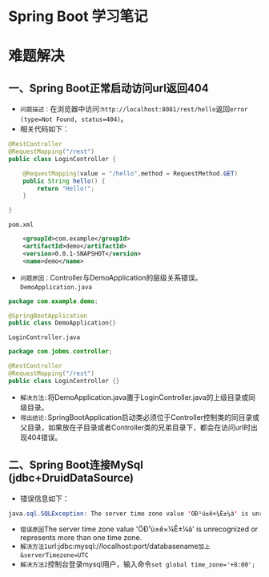 Spring Boot 学习笔记
====

# 难题解决
## 一、Spring Boot正常启动访问url返回404
* `问题描述：`在浏览器中访问:`http://localhost:8081/rest/hello`返回`error (type=Not Found, status=404)`。
* 相关代码如下：
```Java
@RestController
@RequestMapping("/rest")
public class LoginController {

    @RequestMapping(value = "/hello",method = RequestMethod.GET)
    public String hello() {
        return "Hello!";
    }

}
```
`pom.xml`
```xml
    <groupId>com.example</groupId>
    <artifactId>demo</artifactId>
    <version>0.0.1-SNAPSHOT</version>
    <name>demo</name>
```
* `问题原因：`Controller与DemoApplication的层级关系错误。<br>
`DemoApplication.java`
```Java
package com.example.demo;

@SpringBootApplication
public class DemoApplication{}
```
`LoginController.java`
```Java
package com.jobms.controller;

@RestController
@RequestMapping("/rest")
public class LoginController {}
```
* `解决方法:`将DemoApplication.java置于LoginController.java的上级目录或同级目录。
* `得出结论:`SpringBootApplication启动类必须位于Controller控制类的同目录或父目录，如果放在子目录或者Controller类的兄弟目录下，都会在访问url时出现404错误。

## 二、Spring Boot连接MySql (jdbc+DruidDataSource)
* 错误信息如下：
```Java
java.sql.SQLException: The server time zone value 'ÖÐ¹ú±ê×¼Ê±¼ä' is unrecognized or represents more than one time zone. You must configure either the server or JDBC driver (via the serverTimezone configuration property) to use a more specifc time zone value if you want to utilize time zone support.
```
* `错误原因`The server time zone value 'ÖÐ¹ú±ê×¼Ê±¼ä' is unrecognized or represents more than one time zone.<br>
* `解决方法1`url:jdbc:mysql://localhost:port/databasename`加上` `&serverTimezone=UTC`
* `解决方法2`控制台登录mysql用户，输入命令`set global time_zone='+8:00';`
